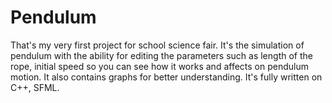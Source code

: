 # Pendulum
That's my very first project for school science fair. It's the simulation of pendulum with the ability for editing the parameters such as length of the rope, initial speed so you can see how it works and affects on pendulum motion. It also contains graphs for better understanding. It's fully written on C++, SFML.

